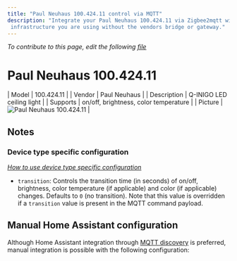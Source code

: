 ```yaml
---
title: "Paul Neuhaus 100.424.11 control via MQTT"
description: "Integrate your Paul Neuhaus 100.424.11 via Zigbee2mqtt with whatever smart home
 infrastructure you are using without the vendors bridge or gateway."
---
```


*To contribute to this page, edit the following
[file](https://github.com/Koenkk/zigbee2mqtt.io/blob/master/docs/devices/100.424.11.md)*

# Paul Neuhaus 100.424.11

| Model | 100.424.11  |
| Vendor  | Paul Neuhaus  |
| Description | Q-INIGO LED ceiling light |
| Supports | on/off, brightness, color temperature |
| Picture | ![Paul Neuhaus 100.424.11](./assets/devices/100.424.11.jpg) |

## Notes


### Device type specific configuration
*[How to use device type specific configuration](../information/configuration.md)*


* `transition`: Controls the transition time (in seconds) of on/off, brightness,
color temperature (if applicable) and color (if applicable) changes. Defaults to `0` (no transition).
Note that this value is overridden if a `transition` value is present in the MQTT command payload.


## Manual Home Assistant configuration
Although Home Assistant integration through [MQTT discovery](../integration/home_assistant) is preferred,
manual integration is possible with the following configuration:
